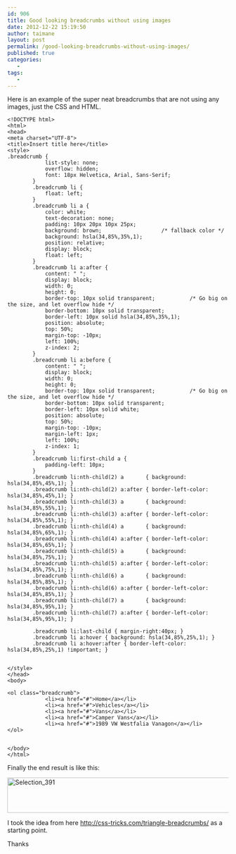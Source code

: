 ```yaml
---
id: 906
title: Good looking breadcrumbs without using images
date: 2012-12-22 15:19:50
author: taimane
layout: post
permalink: /good-looking-breadcrumbs-without-using-images/
published: true
categories:
   -
tags:
   -
---
```

Here is an example of the super neat breadcrumbs that are not using any images, just the CSS and HTML.

```
<!DOCTYPE html>
<html>
<head>
<meta charset="UTF-8">
<title>Insert title here</title>
<style>
.breadcrumb { 
			list-style: none; 
			overflow: hidden; 
			font: 18px Helvetica, Arial, Sans-Serif;
		}
		.breadcrumb li { 
			float: left; 
		}
		.breadcrumb li a {
			color: white;
			text-decoration: none; 
			padding: 10px 20px 10px 25px;
			background: brown;                   /* fallback color */
			background: hsla(34,85%,35%,1); 
			position: relative; 
			display: block;
			float: left;
		}
		.breadcrumb li a:after { 
			content: " "; 
			display: block; 
			width: 0; 
			height: 0;
			border-top: 10px solid transparent;           /* Go big on the size, and let overflow hide */
			border-bottom: 10px solid transparent;
			border-left: 10px solid hsla(34,85%,35%,1);
			position: absolute;
			top: 50%;
			margin-top: -10px; 
			left: 100%;
			z-index: 2; 
		}	
		.breadcrumb li a:before { 
			content: " "; 
			display: block; 
			width: 0; 
			height: 0;
			border-top: 10px solid transparent;           /* Go big on the size, and let overflow hide */
			border-bottom: 10px solid transparent;
			border-left: 10px solid white;
			position: absolute;
			top: 50%;
			margin-top: -10px; 
			margin-left: 1px;
			left: 100%;
			z-index: 1; 
		}	
		.breadcrumb li:first-child a {
			padding-left: 10px;
		}
		.breadcrumb li:nth-child(2) a       { background:        hsla(34,85%,45%,1); }
		.breadcrumb li:nth-child(2) a:after { border-left-color: hsla(34,85%,45%,1); }
		.breadcrumb li:nth-child(3) a       { background:        hsla(34,85%,55%,1); }
		.breadcrumb li:nth-child(3) a:after { border-left-color: hsla(34,85%,55%,1); }
		.breadcrumb li:nth-child(4) a       { background:        hsla(34,85%,65%,1); }
		.breadcrumb li:nth-child(4) a:after { border-left-color: hsla(34,85%,65%,1); }
		.breadcrumb li:nth-child(5) a       { background:        hsla(34,85%,75%,1); }
		.breadcrumb li:nth-child(5) a:after { border-left-color: hsla(34,85%,75%,1); }
		.breadcrumb li:nth-child(6) a       { background:        hsla(34,85%,85%,1); }
		.breadcrumb li:nth-child(6) a:after { border-left-color: hsla(34,85%,85%,1); }		
		.breadcrumb li:nth-child(7) a       { background:        hsla(34,85%,95%,1); }
		.breadcrumb li:nth-child(7) a:after { border-left-color: hsla(34,85%,95%,1); }
		
		.breadcrumb li:last-child { margin-right:40px; }
		.breadcrumb li a:hover { background: hsla(34,85%,25%,1); }
		.breadcrumb li a:hover:after { border-left-color: hsla(34,85%,25%,1) !important; }
		

</style>
</head>
<body>

<ol class="breadcrumb">
			<li><a href="#">Home</a></li>
			<li><a href="#">Vehicles</a></li>
			<li><a href="#">Vans</a></li>
			<li><a href="#">Camper Vans</a></li>
			<li><a href="#">1989 VW Westfalia Vanagon</a></li>
</ol>
		

</body>
</html>
```

Finally the end result is like this:

<a href="https://programming-review.com/good-looking-breadcrumbs-without-using-images/selection_391/" rel="attachment wp-att-907"><img src="https://programming-review.com/wp-content/uploads/2012/12/Selection_391.png" alt="Selection_391" width="775" height="80" class="alignnone size-full wp-image-907" /></a>

I took the idea from here http://css-tricks.com/triangle-breadcrumbs/ as a starting point.

Thanks  
